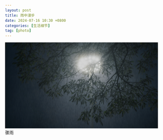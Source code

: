 ```yaml
---
layout: post
title: 雨中漫步
date: 2024-07-16 10:30 +0800
categories: [生活细节]
tag: [photo]
---
```


![image-20240716103000001](/assets/img/雨中漫步/inrain.jpg)
骤雨
